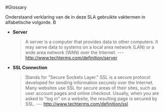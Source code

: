 #Glossary

Onderstaand verklaring van de in deze SLA gebruikte vaktermen in alfabetische volgorde.
B

- __Server__
	> A server is a computer that provides data to other computers. It may serve data to systems on a local area network (LAN) or a wide area network (WAN) over the Internet.
	> --- http://www.techterms.com/definition/server

- __SSL Connection__
	> Stands for "Secure Sockets Layer." SSL is a secure protocol developed for sending information securely over the Internet. Many websites use SSL for secure areas of their sites, such as user account pages and online checkout. Usually, when you are asked to "log in" on a website, the resulting page is secured by SSL.
	> --- http://www.techterms.com/definition/ssl

